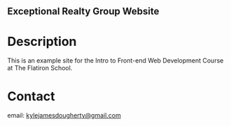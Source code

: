 Exceptional Realty Group Website
---

# Description

This is an example site for the Intro to Front-end Web Development Course at The Flatiron School.

# Contact

email: kylejamesdougherty@gmail.com